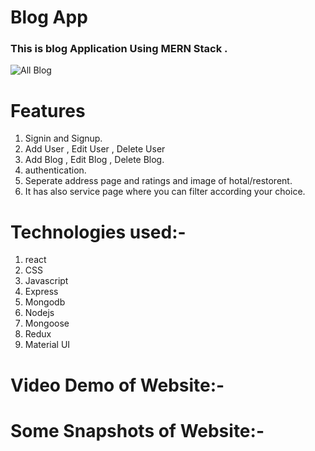 # Blog App


### This is blog Application Using MERN Stack .
![All Blog](https://user-images.githubusercontent.com/87435542/178119778-d2cebacb-c101-4797-b7fe-11a74a3764fc.png)


# Features
1. Signin and Signup.
2. Add User , Edit User , Delete User 
3. Add Blog , Edit Blog , Delete Blog.
4. authentication.
5. Seperate address page and ratings and image of hotal/restorent.
6. It has also service page  where you can filter according your choice.

# Technologies used:-
1. react 
2. CSS 
3. Javascript
4. Express
5. Mongodb
6. Nodejs
7. Mongoose
8. Redux
9. Material UI
# Video Demo of Website:-






# Some Snapshots of Website:-


